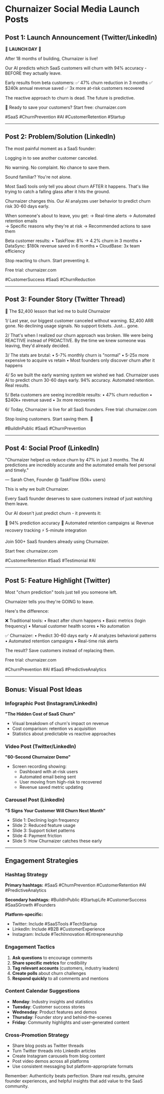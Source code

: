 # Churnaizer Social Media Launch Posts

## Post 1: Launch Announcement (Twitter/LinkedIn)

🚀 **LAUNCH DAY** 🚀

After 18 months of building, Churnaizer is live!

Our AI predicts which SaaS customers will churn with 94% accuracy - BEFORE they actually leave.

Early results from beta customers:
✅ 47% churn reduction in 3 months
✅ $240k annual revenue saved
✅ 3x more at-risk customers recovered

The reactive approach to churn is dead. The future is predictive.

🎯 Ready to save your customers? Start free: churnaizer.com

#SaaS #ChurnPrevention #AI #CustomerRetention #Startup

---

## Post 2: Problem/Solution (LinkedIn)

The most painful moment as a SaaS founder:

Logging in to see another customer canceled.

No warning. No complaint. No chance to save them.

Sound familiar? You're not alone.

Most SaaS tools only tell you about churn AFTER it happens. That's like trying to catch a falling glass after it hits the ground.

Churnaizer changes this. Our AI analyzes user behavior to predict churn risk 30-60 days early.

When someone's about to leave, you get:
→ Real-time alerts
→ Automated retention emails  
→ Specific reasons why they're at risk
→ Recommended actions to save them

Beta customer results:
• TaskFlow: 8% → 4.2% churn in 3 months
• DataSync: $180k revenue saved in 6 months
• CloudBase: 3x team efficiency

Stop reacting to churn. Start preventing it.

Free trial: churnaizer.com

#CustomerSuccess #SaaS #ChurnReduction

---

## Post 3: Founder Story (Twitter Thread)

🧵 The $2,400 lesson that led me to build Churnaizer

1/ Last year, our biggest customer canceled without warning.
$2,400 ARR gone. No declining usage signals. No support tickets.
Just... gone.

2/ That's when I realized our churn approach was broken.
We were being REACTIVE instead of PROACTIVE.
By the time we knew someone was leaving, they'd already decided.

3/ The stats are brutal:
• 5-7% monthly churn is "normal"
• 5-25x more expensive to acquire vs retain
• Most founders only discover churn after it happens

4/ So we built the early warning system we wished we had.
Churnaizer uses AI to predict churn 30-60 days early.
94% accuracy. Automated retention. Real results.

5/ Beta customers are seeing incredible results:
• 47% churn reduction
• $240k+ revenue saved
• 3x more recoveries

6/ Today, Churnaizer is live for all SaaS founders.
Free trial: churnaizer.com

Stop losing customers. Start saving them. 🚀

#BuildInPublic #SaaS #ChurnPrevention

---

## Post 4: Social Proof (LinkedIn)

"Churnaizer helped us reduce churn by 47% in just 3 months. The AI predictions are incredibly accurate and the automated emails feel personal and timely."

— Sarah Chen, Founder @ TaskFlow (50k+ users)

This is why we built Churnaizer.

Every SaaS founder deserves to save customers instead of just watching them leave.

Our AI doesn't just predict churn - it prevents it:

🎯 94% prediction accuracy
📧 Automated retention campaigns
📊 Revenue recovery tracking
⚡ 5-minute integration

Join 500+ SaaS founders already using Churnaizer.

Start free: churnaizer.com

#CustomerRetention #SaaS #Testimonial #AI

---

## Post 5: Feature Highlight (Twitter)

Most "churn prediction" tools just tell you someone left.

Churnaizer tells you they're GOING to leave.

Here's the difference:

❌ Traditional tools:
• React after churn happens
• Basic metrics (login frequency)
• Manual customer health scores
• No automation

✅ Churnaizer:
• Predict 30-60 days early
• AI analyzes behavioral patterns  
• Automated retention campaigns
• Real-time risk alerts

The result? Save customers instead of replacing them.

Free trial: churnaizer.com

#ChurnPrevention #AI #SaaS #PredictiveAnalytics

---

## Bonus: Visual Post Ideas

### Infographic Post (Instagram/LinkedIn)
**"The Hidden Cost of SaaS Churn"**
- Visual breakdown of churn's impact on revenue
- Cost comparison: retention vs acquisition
- Statistics about predictable vs reactive approaches

### Video Post (Twitter/LinkedIn)
**"60-Second Churnaizer Demo"**
- Screen recording showing:
  - Dashboard with at-risk users
  - Automated email being sent
  - User moving from high-risk to recovered
  - Revenue saved metric updating

### Carousel Post (LinkedIn)
**"5 Signs Your Customer Will Churn Next Month"**
- Slide 1: Declining login frequency
- Slide 2: Reduced feature usage
- Slide 3: Support ticket patterns
- Slide 4: Payment friction
- Slide 5: How Churnaizer catches these early

---

## Engagement Strategies

### Hashtag Strategy
**Primary hashtags:**
#SaaS #ChurnPrevention #CustomerRetention #AI #PredictiveAnalytics

**Secondary hashtags:**
#BuildInPublic #StartupLife #CustomerSuccess #SaaSGrowth #Founders

**Platform-specific:**
- Twitter: Include #SaaSTools #TechStartup
- LinkedIn: Include #B2B #CustomerExperience
- Instagram: Include #TechInnovation #Entrepreneurship

### Engagement Tactics
1. **Ask questions** to encourage comments
2. **Share specific metrics** for credibility
3. **Tag relevant accounts** (customers, industry leaders)
4. **Create polls** about churn challenges
5. **Respond quickly** to all comments and mentions

### Content Calendar Suggestions
- **Monday**: Industry insights and statistics
- **Tuesday**: Customer success stories
- **Wednesday**: Product features and demos  
- **Thursday**: Founder story and behind-the-scenes
- **Friday**: Community highlights and user-generated content

### Cross-Promotion Strategy
- Share blog posts as Twitter threads
- Turn Twitter threads into LinkedIn articles
- Create Instagram carousels from blog content
- Post video demos across all platforms
- Use consistent messaging but platform-appropriate formats

Remember: Authenticity beats perfection. Share real results, genuine founder experiences, and helpful insights that add value to the SaaS community.